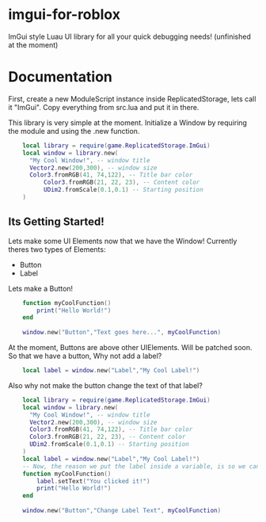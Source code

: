 
# imgui-for-roblox
ImGui style Luau UI library for all your quick debugging needs! (unfinished at the moment)


# Documentation
First, create a new ModuleScript instance inside ReplicatedStorage, lets call it "ImGui".
Copy everything from src.lua and put it in there.

This library is very simple at the moment.
Initialize a Window by requiring the module and using the .new function.
```lua
    local library = require(game.ReplicatedStorage.ImGui)
    local window = library.new(
      "My Cool Window!", -- window title
      Vector2.new(200,300), -- window size
      Color3.fromRGB(41, 74,122), -- Title bar color
		  Color3.fromRGB(21, 22, 23), -- Content color
		  UDim2.fromScale(0.1,0.1) -- Starting position
    )
```

## Its Getting Started!

Lets make some UI Elements now that we have the Window!
Currently theres two types of Elements:

 - Button 	
 - Label

Lets make a Button!

```lua
    function myCoolFunction()
	    print("Hello World!")
    end
    
    window.new("Button","Text goes here...", myCoolFunction)
```

At the moment, Buttons are above other UIElements. Will be patched soon.
So that we have a button, Why not add a label?

```lua
    local label = window.new("Label","My Cool Label!")
```

Also why not make the button change the text of that label?
```lua
    local library = require(game.ReplicatedStorage.ImGui)
    local window = library.new(
      "My Cool Window!", -- window title
      Vector2.new(200,300), -- window size
      Color3.fromRGB(41, 74,122), -- Title bar color
      Color3.fromRGB(21, 22, 23), -- Content color
      UDim2.fromScale(0.1,0.1) -- Starting position
    )
    local label = window.new("Label","My Cool Label!")
    -- Now, the reason we put the label inside a variable, is so we can access its .setText() function.
    function myCoolFunction()
	    label.setText("You clicked it!")
	    print("Hello World!")
    end
    
    window.new("Button","Change Label Text", myCoolFunction)
```
